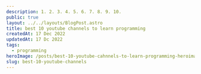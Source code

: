 ```yaml
---
description: 1. 2. 3. 4. 5. 6. 7. 8. 9. 10.
public: true
layout: ../../layouts/BlogPost.astro
title: best 10 youtube channels to learn programming
createdAt: 17 Dec 2022
updatedAt: 17 Dc 2022
tags:
  - programming
heroImage: /posts/best-10-youtube-cahnnels-to-learn-programming-heroimage.jpg
slug: best-10-youtube-channels
---
```


</br>

